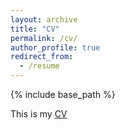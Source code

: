 ```yaml
---
layout: archive
title: "CV"
permalink: /cv/
author_profile: true
redirect_from:
  - /resume
---
```


{% include base_path %}

This is my [CV](https://github.com/wenlimath2/wenlimath2.github.io/files/7391183/Wen_102021.pdf)
